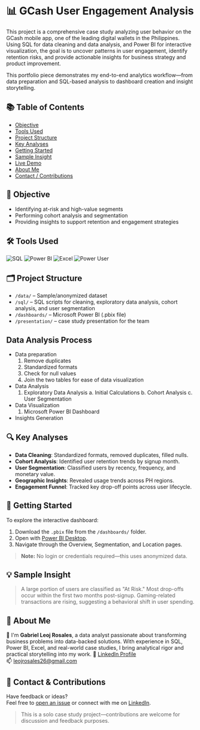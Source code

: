 # 📊 GCash User Engagement Analysis

This project is a comprehensive case study analyzing user behavior on the GCash mobile app, one of the leading digital wallets in the Philippines. Using SQL for data cleaning and data analysis, and Power BI for interactive visualization, the goal is to uncover patterns in user engagement, identify retention risks, and provide actionable insights for business strategy and product improvement.

This portfolio piece demonstrates my end-to-end analytics workflow—from data preparation and SQL-based analysis to dashboard creation and insight storytelling.

## 📚 Table of Contents

- [Objective](#objective)
- [Tools Used](#tools-used)
- [Project Structure](#project-structure)
- [Key Analyses](#key-analyses)
- [Getting Started](#getting-started)
- [Sample Insight](#sample-insight)
- [Live Demo](#live-demo-optional)
- [About Me](#about-me)
- [Contact / Contributions](#contact--contributions)  

## 📌 Objective
- Identifying at-risk and high-value segments
- Performing cohort analysis and segmentation
- Providing insights to support retention and engagement strategies

## 🛠 Tools Used
![SQL](https://img.shields.io/badge/MySQL-blue?)
![Power BI](https://img.shields.io/badge/Power%20BI-Data%20Visualization-yellow?logo=powerbi)
![Excel](https://img.shields.io/badge/Excel-Data%20Cleaning-brightgreen?logo=microsoftexcel)
![Power User](https://img.shields.io/badge/Role-Data%20Analyst-informational)


## 🗂 Project Structure
- `/data/` – Sample/anonymized dataset
- `/sql/` – SQL scripts for cleaning, exploratory data analysis, cohort analysis, and user segmentation
- `/dashboards/` – Microsoft Power BI (.pbix file)
- `/presentation/` – case study presentation for the team

## Data Analysis Process
- Data preparation
  1. Remove duplicates
  2. Standardized formats
  3. Check for null values
  4. Join the two tables for ease of data visualization
- Data Analysis
  1. Exploratory Data Analysis
     a. Initial Calculations
     b. Cohort Analysis
     c. User Segmentation
- Data Visualization
  1. Microsoft Power BI Dashboard
- Insights Generation

## 🔍 Key Analyses
- **Data Cleaning**: Standardized formats, removed duplicates, filled nulls.
- **Cohort Analysis**: Identified user retention trends by signup month.
- **User Segmentation**: Classified users by recency, frequency, and monetary value.
- **Geographic Insights**: Revealed usage trends across PH regions.
- **Engagement Funnel**: Tracked key drop-off points across user lifecycle.

## 🚀 Getting Started

To explore the interactive dashboard:
1. Download the `.pbix` file from the `/dashboards/` folder.
2. Open with [Power BI Desktop](https://powerbi.microsoft.com/en-us/desktop/).
3. Navigate through the Overview, Segmentation, and Location pages.

> **Note:** No login or credentials required—this uses anonymized data.


## 💡 Sample Insight
> A large portion of users are classified as "At Risk." Most drop-offs occur within the first two months post-signup. Gaming-related transactions are rising, suggesting a behavioral shift in user spending.

## 👤 About Me
🔗 I'm **Gabriel Leoj Rosales**, a data analyst passionate about transforming business problems into data-backed solutions. With experience in SQL, Power BI, Excel, and real-world case studies, I bring analytical rigor and practical storytelling into my work.
📎 [LinkedIn Profile](https://www.linkedin.com/in/gabriel-leoj-rosales-24690b24a)  
📫 leojrosales26@gmail.com

## 🤝 Contact & Contributions

Have feedback or ideas?  
Feel free to [open an issue](https://github.com/leojrosales26/gcash-user-engagement-analysis/issues) or connect with me on [LinkedIn](https://www.linkedin.com/in/gabriel-leoj-rosales-24690b24a).

> This is a solo case study project—contributions are welcome for discussion and feedback purposes.
